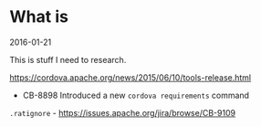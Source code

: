 # What is #
2016-01-21

This is stuff I need to research.

https://cordova.apache.org/news/2015/06/10/tools-release.html

- CB-8898 Introduced a new `cordova requirements` command


`.ratignore` - https://issues.apache.org/jira/browse/CB-9109
